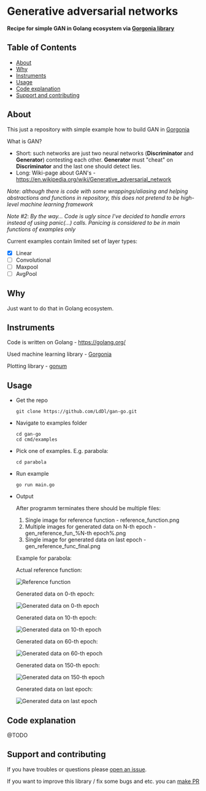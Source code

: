 # Generative adversarial networks
**Recipe for simple GAN in Golang ecosystem via [Gorgonia library](https://gorgonia.org/)**


## Table of Contents

- [About](#about)
- [Why](#why)
- [Instruments](#instruments)
- [Usage](#usage)
- [Code explanation](#code-explanation)
- [Support and contributing](#support-and-contributing)

## About
This just a repository with simple example how to build GAN in [Gorgonia](https://gorgonia.org/)

What is GAN? 
* Short: such networks are just two neural networks (**Discriminator** and **Generator**) contesting each other. **Generator** must "cheat" on **Discriminator** and the last one should detect lies.
* Long: Wiki-page about GAN's - https://en.wikipedia.org/wiki/Generative_adversarial_network

_Note_: *although there is code with some wrappings/aliasing and helping abstractions and functions in repository, this does not pretend to be high-level machine learning framework*

_Note #2_: *By the way... Code is ugly since I've decided to handle errors instead of using panic(...) calls. Panicing is considered to be in main functions of examples only*

Current examples contain limited set of layer types:
- [x] Linear
- [ ] Convolutional
- [ ] Maxpool
- [ ] AvgPool

## Why
Just want to do that in Golang ecosystem.

## Instruments
Code is written on Golang - https://golang.org/

Used machine learning library - [Gorgonia](https://github.com/gorgonia/gorgonia)

Plotting library - [gonum](https://github.com/gonum/plot#gonum-plot)

## Usage

* Get the repo
    ```shell
    git clone https://github.com/LdDl/gan-go.git
    ```

* Navigate to examples folder
    ```shell
    cd gan-go
    cd cmd/examples
    ```

* Pick one of examples. E.g. parabola:
    ```shell
    cd parabola
    ```

* Run example
    ```
    go run main.go
    ```

* Output

    After programm terminates there should be multiple files:
    1. Single image for reference function - reference_function.png
    2. Multiple images for generated data on N-th epoch - gen_reference_fun_%N-th epoch%.png
    3. Single image for generated data on last epoch - gen_reference_func_final.png

    Example for parabola:

    Actual reference function:

    ![Reference function](cmd/examples/parabola/output/reference_function.png)

    Generated data on 0-th epoch:

    ![Generated data on 0-th epoch](cmd/examples/parabola/output/gen_reference_func_0.png)

    Generated data on 10-th epoch:

    ![Generated data on 10-th epoch](cmd/examples/parabola/output/gen_reference_func_10.png)

    Generated data on 60-th epoch:

    ![Generated data on 60-th epoch](cmd/examples/parabola/output/gen_reference_func_60.png)

    Generated data on 150-th epoch:

    ![Generated data on 150-th epoch](cmd/examples/parabola/output/gen_reference_func_150.png)

    Generated data on last epoch:

    ![Generated data on last epoch](cmd/examples/parabola/output/gen_reference_func_final.png)


## Code explanation
@TODO

## Support and contributing
If you have troubles or questions please [open an issue](https://github.com/LdDl/gan-go/issues/new).

If you want to improve this library / fix some bugs and etc. you can [make PR](https://github.com/LdDl/gan-go/compare)
